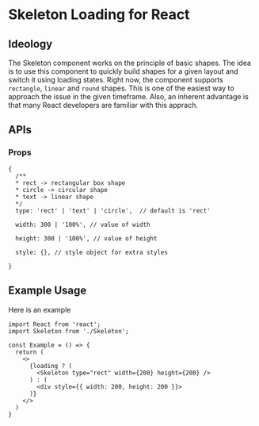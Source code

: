 # Skeleton Loading for React

## Ideology
The Skeleton component works on the principle of basic shapes. The idea is to use this component to quickly build shapes for a given layout and switch it using loading states. Right now, the component supports `rectangle`, `linear` and `round` shapes.
This is one of the easiest way to approach the issue in the given timeframe. Also, an inherent advantage is that many React developers are familiar with this apprach.

## APIs
### Props
```
{
  /**
  * rect -> rectangular box shape
  * circle -> circular shape
  * text -> linear shape
  */
  type: 'rect' | 'text' | 'circle',  // default is 'rect'

  width: 300 | '100%', // value of width

  height: 300 | '100%', // value of height

  style: {}, // style object for extra styles

}
```

## Example Usage
Here is an example
```
import React from 'react';
import Skeleton from './Skeleton';

const Example = () => {
  return (
    <>
      {loading ? (
        <Skeleton type="rect" width={200} height={200} />
      ) : (
        <div style={{ width: 200, height: 200 }}>
      )}
    </>
  )
}

```
